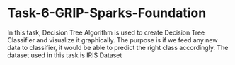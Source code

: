 # Task-6-GRIP-Sparks-Foundation

In this task, Decision Tree Algorithm is used to create Decision Tree Classifier and visualize it graphically. The purpose is if we feed any new data to classifier, it would be able to predict the right class accordingly. The dataset used in this task is IRIS Dataset
